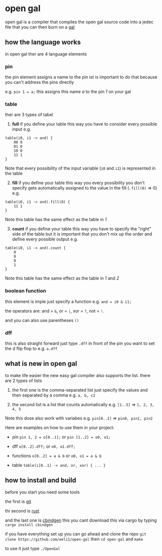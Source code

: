 # open gal

open gal is a compiler that compiles the open gal source code into a jedec file that you can then burn on a [gal](https://en.wikipedia.org/wiki/Generic_array_logic)

## how the language works

in open gal ther are 4 language elements

### pin

the pin element assigns a name to the pin ist is important to do that because you can't address the pins directly

e.g. `pin 1 = a;` this assigns this name _a_ to the pin _1_ on your gal

### table

ther are 3 types of tabel

1. **full** if you define your table this way you have to consider every possible input e.g.

```#
table(i0, i1 -> and) {
    00 0
    01 0
    10 0
    11 1
}
```

Note that every possibility of the input variable (`i0` and `i1`) is represented in the table

2. **fill** if you define your table this way you every possibility you don't specify gets automatically assigned to the value in the fill (`.fill(0)` => 0) e.g.

```#
table(i0, i1 -> and).fill(0) {
    11 1
}
```

Note this table has the same effect as the table in _1_

3. **count** if you define your table this way you have to specify the "right" side of the table but it is important that you don't mix up the order and define every possible output e.g.

```#
table(i0, i1 -> and).count {
    0
    0
    0
    1
}
```

Note this table has the same effect as the table in _1_ and _2_

### boolean function

this element is imple just specify a function e.g. `and = i0 & i1;`

the operators are: and = `&`, or = `|`, xor = `?`, not = `!`.

and you can also use parentheses `()`

### dff

this is also straight forward just type `.dff` in front of the pin you want to set the d flip flop to e.g. `a.dff`

## what is new in open gal

to make life easier the new easy gal compiler also supports the list. there are 2 types of lists

1. the first one is the comma-separated list just specify the values and then separated by a comma e.g. `a, b, c2`

2. the second list is a list that counts automatically e.g. `[1..5]` => `1, 2, 3, 4, 5`

Note this dose also work with variabes e.g. `pin[0..2]` => `pin0, pin1, pin2`

Here are examples on how to use them in your project:

- pin `pin 1, 2 = o[0..1];` or `pin [1..2] = o0, o1;`

- dff `o[0..2].dff;` or `o0, o1.dff;`

- functions `o[0..2] = a & b` or `o0, o1 = a & b`

- table `table(i[0..1] -> and, or, xor) { ... }`

## how to install and build

before you start you need some tools

the first is [git](https://git-scm.com/downloads)

thi second is [rust](https://www.rust-lang.org/tools/install)

and the last one is [cbindgen](https://crates.io/crates/cbindgen) this you cant download this via cargo by typing `cargo install cbindgen`

if you have everything set up you can go ahead and clone the repo `git clone https://github.com/eeli1/open-gal` then `cd open-gal` and `make`

to use it just type `./OpenGal`
